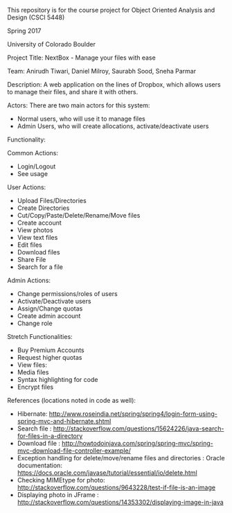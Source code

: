 This repository is for the course project for Object Oriented Analysis and Design (CSCI 5448)

Spring 2017



University of Colorado Boulder





Project Title: NextBox - Manage your files with ease





Team:
Anirudh Tiwari, Daniel Milroy, Saurabh Sood, Sneha Parmar  




Description:
A web application on the lines of Dropbox, which allows users to manage their files, and share it
with others.

Actors:
There are two main actors for this system:
- Normal users, who will use it to manage files
- Admin Users, who will create allocations, activate/deactivate users

Functionality:


Common Actions:
- Login/Logout
- See usage



User Actions:
- Upload Files/Directories
- Create Directories
- Cut/Copy/Paste/Delete/Rename/Move files
- Create account
- View photos
- View text files
- Edit files
- Download files
- Share File
- Search for a file



Admin Actions:
- Change permissions/roles of users
- Activate/Deactivate users
- Assign/Change quotas
- Create admin account
- Change role



Stretch Functionalities:
- Buy Premium Accounts
- Request higher quotas
- View files:
- Media files
- Syntax highlighting for code
- Encrypt files


References (locations noted in code as well):
- Hibernate:
  http://www.roseindia.net/spring/spring4/login-form-using-spring-mvc-and-hibernate.shtml
- Search file : 
  http://stackoverflow.com/questions/15624226/java-search-for-files-in-a-directory
- Download file :
  http://howtodoinjava.com/spring/spring-mvc/spring-mvc-download-file-controller-example/
- Exception handling for delete/move/rename files and directories :
  Oracle documentation: https://docs.oracle.com/javase/tutorial/essential/io/delete.html
- Checking MIMEtype for photo:
  http://stackoverflow.com/questions/9643228/test-if-file-is-an-image
- Displaying photo in JFrame :
  http://stackoverflow.com/questions/14353302/displaying-image-in-java
